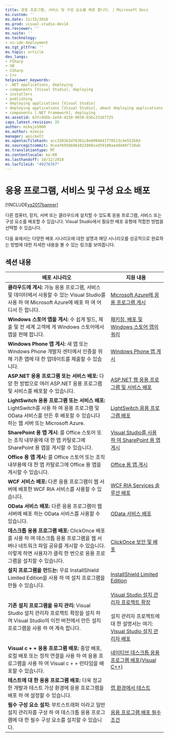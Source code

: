 ```yaml
---
title: 응용 프로그램, 서비스 및 구성 요소를 배포 합니다. | Microsoft Docs
ms.custom: ''
ms.date: 11/15/2016
ms.prod: visual-studio-dev14
ms.reviewer: ''
ms.suite: ''
ms.technology:
- vs-ide-deployment
ms.tgt_pltfrm: ''
ms.topic: article
dev_langs:
- FSharp
- VB
- CSharp
- C++
helpviewer_keywords:
- .NET applications, deploying
- components [Visual Studio], deploying
- installers
- publishing
- deploying applications [Visual Studio]
- deploying applications [Visual Studio], about deploying applications
- components [.NET Framework], deploying
ms.assetid: 63fcdd5b-2e54-4210-9038-65bc23167725
caps.latest.revision: 35
author: mikejo5000
ms.author: mikejo
manager: wpickett
ms.openlocfilehash: acc3383b2d76361c8e6994641770513c4e552b8d
ms.sourcegitcommit: 9ceaf69568d61023868ced59108ae4dd46f720ab
ms.translationtype: MT
ms.contentlocale: ko-KR
ms.lasthandoff: 10/12/2018
ms.locfileid: "49276767"
---
```

# <a name="deploying-applications-services-and-components"></a>응용 프로그램, 서비스 및 구성 요소 배포
[!INCLUDE[vs2017banner](../includes/vs2017banner.md)]

다른 컴퓨터, 장치, 서버 또는 클라우드에 설치할 수 있도록 응용 프로그램, 서비스 또는 구성 요소를 배포할 수 있습니다. Visual Studio에서 필요한 배포 유형에 적합한 방법을 선택할 수 있습니다.  
  
 다음 표에서는 다양한 배포 시나리오에 대한 설명과 해당 시나리오를 성공적으로 완료하는 방법에 대한 자세한 내용을 볼 수 있는 링크를 보여줍니다.  
  
## <a name="in-this-section"></a>섹션 내용  
  
|배포 시나리오|지원 내용|  
|-------------------------|------------------------|  
|**클라우드에 게시:** 가능 응용 프로그램, 서비스 및 데이터에서 사용할 수 있는 Visual Studio를 사용 하 여 Microsoft Azure에 배포 하 여 어디서 든 합니다.|[Microsoft Azure에 응용 프로그램 게시](http://msdn.microsoft.com/library/windowsazure/ee460772.aspx)|  
|**Windows 스토어 앱을 게시:** 수 쉽게 빌드, 제출 및 전 세계 고객에 게 Windows 스토어에서 앱을 판매 합니다.|[패키징, 배포 및 Windows 스토어 앱의 쿼리](http://msdn.microsoft.com/library/hh446593\(v=vs.85\).aspx)|  
|**Windows Phone 앱 게시:** 새 앱 또는 Windows Phone 개발자 센터에서 인증을 위해 기존 앱에 대 한 업데이트를 제출할 수 있습니다.|[Windows Phone 앱 게시](http://dev.windowsphone.com/publish)|  
|**ASP.NET 응용 프로그램 또는 서비스 배포:** 다양 한 방법으로 여러 ASP.NET 응용 프로그램 및 서비스를 배포할 수 있습니다.|[ASP.NET 웹 응용 프로그램 및 서비스 배포](http://www.asp.net/aspnet/overview/deployment)|  
|**LightSwitch 응용 프로그램 또는 서비스 배포:** LightSwitch를 사용 하 여 응용 프로그램 및 OData 서비스를 만든 후 배포할 수 있습니다 하는 웹 서버 또는 Microsoft Azure.|[LightSwitch 응용 프로그램 배포](http://msdn.microsoft.com/library/4818d933-295c-4ecc-9148-7ad9ca28dcdb)|  
|**SharePoint 용 앱 게시:** 를 Office 스토어 또는 조직 내부용에 대 한 앱 카탈로그에 SharePoint 용 앱을 게시할 수 있습니다.|[Visual Studio를 사용 하 여 SharePoint 용 앱 게시](http://msdn.microsoft.com/library/office/jj220044\(v=office.15\).aspx)|  
|**Office 용 앱 게시:** 를 Office 스토어 또는 조직 내부용에 대 한 앱 카탈로그에 Office 용 앱을 게시할 수 있습니다.|[Office 용 앱 게시](http://msdn.microsoft.com/library/office/fp123515.aspx)|  
|**WCF 서비스 배포:** 다른 응용 프로그램이 웹 서버에 배포한 WCF RIA 서비스를 사용할 수 있습니다.|[WCF RIA Services 솔루션 배포](http://msdn.microsoft.com/library/ff426912\(v=vs.91\).aspx)|  
|**OData 서비스 배포:** 다른 응용 프로그램이 웹 서버에 배포 하는 OData 서비스를 사용할 수 있습니다.|[OData 서비스 배포](http://msdn.microsoft.com/library/hh973447.aspx)|  
|**데스크톱 응용 프로그램 배포:** ClickOnce 배포를 사용 하 여 데스크톱 응용 프로그램을 웹 서버나 네트워크 파일 공유를 게시할 수 있습니다. 이렇게 하면 사용자가 클릭 한 번으로 응용 프로그램을 설치할 수 있습니다.|[ClickOnce 보안 및 배포](../deployment/clickonce-security-and-deployment.md)|  
|**설치 프로그램을 만드는:** 무료 InstallShield Limited Edition을 사용 하 여 설치 프로그램을 만들 수 있습니다.|[InstallShield Limited Edition](../deployment/installshield-limited-edition.md)|  
|**기존 설치 프로그램을 유지 관리:** Visual Studio 설치 관리자 프로젝트 확장을 설치 하 여 Visual Studio의 이전 버전에서 만든 설치 프로그램을 사용 하 여 계속 합니다.|[Visual Studio 설치 관리자 프로젝트 확장](http://blogs.msdn.com/b/visualstudio/archive/2014/04/17/visual-studio-installer-projects-extension.aspx)<br /><br /> 설치 관리자 프로젝트에 대 한 설명서는 여기: [Visual Studio 설치 관리자 배포](http://msdn.microsoft.com/library/2kt85ked\(v=vs.100\).aspx)|  
|**Visual c + + 응용 프로그램 배포:** 중앙 배포, 로컬 배포 또는 정적 연결을 사용 하 여 응용 프로그램을 사용 하 여 Visual c + + 런타임을 배포할 수 있습니다.|[네이티브 데스크톱 응용 프로그램 배포(Visual C++)](http://msdn.microsoft.com/library/zebw5zk9.aspx)|  
|**테스트에 대 한 응용 프로그램 배포:** 더욱 정교한 개발과 테스트 가상 환경에 응용 프로그램을 배포 하 여 설정할 수 있습니다.|[랩 환경에서 테스트](http://msdn.microsoft.com/library/14ba54c8-a158-4a6e-b00a-b00ae960feb8)|  
|**필수 구성 요소 설치:** 부트스트래퍼 이라고 일반 설치 관리자를 구성 하 여 데스크톱 응용 프로그램에 대 한 필수 구성 요소를 설치할 수 있습니다.|[응용 프로그램 배포 필수 조건](../deployment/application-deployment-prerequisites.md)|





